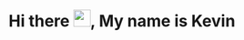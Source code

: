 # Hi there <img src="https://raw.githubusercontent.com/kaueMarques/kaueMarques/master/hi.gif" width="30px">, My name is Kevin

